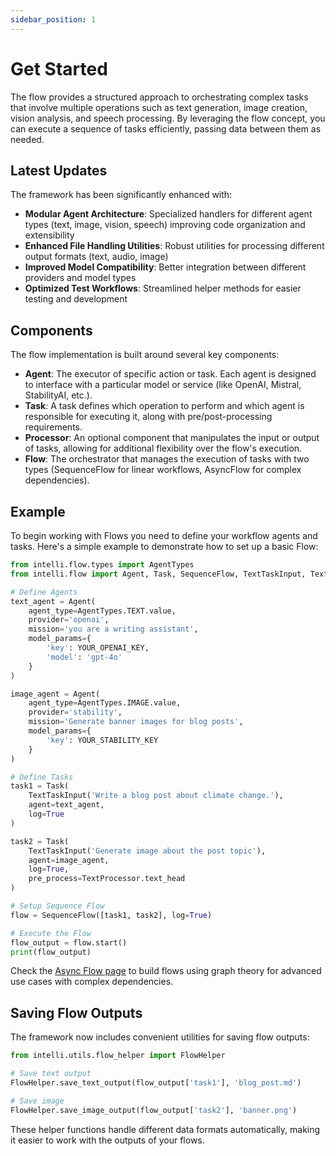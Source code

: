 ```yaml
---
sidebar_position: 1
---
```

# Get Started

The flow provides a structured approach to orchestrating complex tasks that involve multiple operations such as text generation, image creation, vision analysis, and speech processing. By leveraging the flow concept, you can execute a sequence of tasks efficiently, passing data between them as needed.

## Latest Updates

The framework has been significantly enhanced with:

- **Modular Agent Architecture**: Specialized handlers for different agent types (text, image, vision, speech) improving code organization and extensibility
- **Enhanced File Handling Utilities**: Robust utilities for processing different output formats (text, audio, image)
- **Improved Model Compatibility**: Better integration between different providers and model types
- **Optimized Test Workflows**: Streamlined helper methods for easier testing and development

## Components

The flow implementation is built around several key components:

- **Agent**: The executor of specific action or task. Each agent is designed to interface with a particular model or service (like OpenAI, Mistral, StabilityAI, etc.).
- **Task**: A task defines which operation to perform and which agent is responsible for executing it, along with pre/post-processing requirements.
- **Processor**: An optional component that manipulates the input or output of tasks, allowing for additional flexibility over the flow's execution.
- **Flow**: The orchestrator that manages the execution of tasks with two types (SequenceFlow for linear workflows, AsyncFlow for complex dependencies).

## Example

To begin working with Flows you need to define your workflow agents and tasks. Here's a simple example to demonstrate how to set up a basic Flow:

```python
from intelli.flow.types import AgentTypes
from intelli.flow import Agent, Task, SequenceFlow, TextTaskInput, TextProcessor

# Define Agents
text_agent = Agent(
    agent_type=AgentTypes.TEXT.value, 
    provider='openai', 
    mission='you are a writing assistant', 
    model_params={
        'key': YOUR_OPENAI_KEY, 
        'model': 'gpt-4o'
    }
)

image_agent = Agent(
    agent_type=AgentTypes.IMAGE.value, 
    provider='stability', 
    mission='Generate banner images for blog posts', 
    model_params={
        'key': YOUR_STABILITY_KEY
    }
)

# Define Tasks
task1 = Task(
    TextTaskInput('Write a blog post about climate change.'), 
    agent=text_agent, 
    log=True
)

task2 = Task(
    TextTaskInput('Generate image about the post topic'), 
    agent=image_agent, 
    log=True, 
    pre_process=TextProcessor.text_head
)

# Setup Sequence Flow
flow = SequenceFlow([task1, task2], log=True)

# Execute the Flow
flow_output = flow.start()
print(flow_output)
```

Check the [Async Flow page](async-flow) to build flows using graph theory for advanced use cases with complex dependencies.

## Saving Flow Outputs

The framework now includes convenient utilities for saving flow outputs:

```python
from intelli.utils.flow_helper import FlowHelper

# Save text output
FlowHelper.save_text_output(flow_output['task1'], 'blog_post.md')

# Save image
FlowHelper.save_image_output(flow_output['task2'], 'banner.png')
```

These helper functions handle different data formats automatically, making it easier to work with the outputs of your flows.
